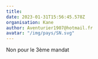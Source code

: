 ```yaml
---
title: 
date: 2023-01-31T15:56:45.578Z
organisation: Kane 
author: Aventurier1907@hotmail.fr 
avatar: "/img/pays/SN.svg"
---
```


Non pour le 3ème mandat 
